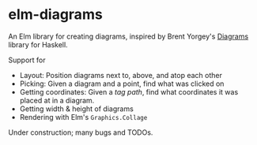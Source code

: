 # elm-diagrams

An Elm library for creating diagrams, inspired by Brent Yorgey's [Diagrams](http://projects.haskell.org/diagrams/) library for Haskell.

Support for
- Layout: Position diagrams next to, above, and atop each other
- Picking: Given a diagram and a point, find what was clicked on
- Getting coordinates: Given a _tag path_, find what coordinates it was placed at in a diagram.
- Getting width & height of diagrams
- Rendering with Elm's `Graphics.Collage`

Under construction; many bugs and TODOs.
